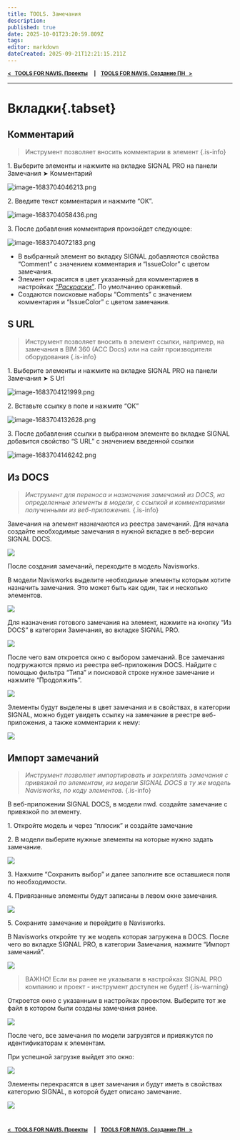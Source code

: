 ```yaml
---
title: TOOLS. Замечания
description: 
published: true
date: 2025-10-01T23:20:59.809Z
tags: 
editor: markdown
dateCreated: 2025-09-21T12:21:15.211Z
---
```


<sub>**[<   TOOLS FOR NAVIS. Проекты](/ru/tools/navis/projects)     **|**     [TOOLS FOR NAVIS. Создание ПН   >](/ru/tools/navis/search-sets)**</sub>

---

# Вкладки{.tabset}
## Комментарий

> Инструмент позволяет вносить комментарии в элемент
{.is-info}

1\. Выберите элементы и нажмите на вкладке SIGNAL PRO на панели Замечания ➤ Комментарий

![image-1683704046213.png](https://lh7-rt.googleusercontent.com/docsz/AD_4nXcWjw76LAruBXI__JHm5dwl2JmQvVyhFJgfNrJhIYoqi-JBZysg2pn_eK2F1CsyLp4Rcadjz5RgGCIRnIl81GLlfxedkqtd0CEHYyvZpqHD7ArLibWIT2X7Nr9yjWQ9mAA3hnJuf_lwMt_Pcqmg0g?key=MV_rTRc50nEUH7sVyTB2wA)

2\. Введите текст комментария и нажмите “ОК”.

![image-1683704058436.png](https://lh7-rt.googleusercontent.com/docsz/AD_4nXdkTc94Q6-k_F7DJATgjdDdKLpz_bD_WjJ2y3i-vfGK3N3se27_jTKO4wdmAxnYf74Sfpy4Q9F1BPi11xluXH8a1qcDRQj_ZSgszJqycncqokwCVhPBtoJlyXoYxtuXd2es_V34BweQFNvgnTK59Q?key=MV_rTRc50nEUH7sVyTB2wA)

3\. После добавления комментария произойдет следующее:

![image-1683704072183.png](https://lh7-rt.googleusercontent.com/docsz/AD_4nXcQTa-dM7-hv0M5XG166gNzAsZnuGZBHg0hTeS8xIOwomHdCbvySmA4lOZG-2dTCUBcR7HGW5wXsUGnTWpyIQWArNVoucQD2wzeWlebhxkXDhTzbO13K1ia7QkIrBRThBCKUm4Mm-Ni4EZsxAynhg?key=MV_rTRc50nEUH7sVyTB2wA)

-   В выбранный элемент во вкладку SIGNAL добавляются свойства “Comment” с значением комментария и “IssueColor” с цветом замечания.
-   Элемент окрасится в цвет указанный для комментариев в настройках [_“Раскраски”_](https://wiki.sgnl.pro/app/page/165fGF2LyUPst6ZWaw12UnxbiSHVFcoz_XI6Nh9hozdA). По умолчанию оранжевый.
-   Создаются поисковые наборы “Comments” с значением комментария и “IssueColor” с цветом замечания.

## S URL

> Инструмент позволяет вносить в элемент ссылки, например, на замечания в BIM 360 (ACC Docs) или на сайт производителя оборудования
{.is-info}


1\. Выберите элементы и нажмите на вкладке SIGNAL PRO на панели Замечания ➤ S Url

![image-1683704121999.png](https://lh7-rt.googleusercontent.com/docsz/AD_4nXfVTt8-mMmDGL378W5hATy_R6R13i9AsB4zINUbuouIxQL0kqkiKZ92xsFiM46PKk0njeLm0OC_g7XdvPotUegzxislckQr8t0zVlm_mlWoZT9g68lyK7NuRG47cQC51MnxyLOkke_Tzxj47EpU?key=jKxsJ0xmS_f160lKJXYv4A)

2\. Вставьте ссылку в поле и нажмите “ОК”

![image-1683704132628.png](https://lh7-rt.googleusercontent.com/docsz/AD_4nXexNxiq6YLCUCdd_mNS0apiu6WAIMctB9LvnbTxu612MGManwoptgde7VNbyA8ygBE3zRHilofjTkobtu8IDjne4-5G0aFKSvOIKgdU14haoxGDSURdfjdedhlXx5SWfoubb4zZtCZFMKr_eyZD?key=jKxsJ0xmS_f160lKJXYv4A)

3\. После добавления ссылки в выбранном элементе во вкладке SIGNAL добавится свойство “S URL” с значением введенной ссылки

![image-1683704146242.png](https://lh7-rt.googleusercontent.com/docsz/AD_4nXfPOE86VYk2ZT0Q5cVEIQ--pNF8SVKOCNw1lTNZkd2GOuqYcLSFGpBjjTKA5BXM_mJJi-HafxqoBD2cjXO_pU_dvuBKrvPM304wMixefj4pbEuT40qKjHqQ3TPoPD3xB0HvUtT1xQE-P_8rY8Z_ew?key=jKxsJ0xmS_f160lKJXYv4A)

## Из DOCS

> *Инструмент для переноса и назначения замечаний из DOCS, на определенные элементы в модели, с ссылкой и комментариями полученными из веб-приложения.*
{.is-info}


Замечания на элемент назначаются из реестра замечаний. Для начала создайте необходимые замечания в нужной вкладке в веб-версии SIGNAL DOCS.

![](https://lh7-rt.googleusercontent.com/docsz/AD_4nXd8KTYgkrnQyR1ABlvM_tFf5G2LToUkCV1irkklvKwICdJeunqpQTjMmpwQu2qain7Yvju5A0yNmjbuxjzWMVG3IMXm5NnyaNTDrWpFUrV6DNs1eY5a5EbhcMcN19Gj5vE6hJgVIg?key=IbnQ9QC0ZrgOH91pJKt7uA)

После создания замечаний, переходите в модель Navisworks. 

В модели Navisworks выделите необходимые элементы которым хотите назначить замечания. Это может быть как один, так и несколько элементов.

![](https://lh7-rt.googleusercontent.com/docsz/AD_4nXfPcoDpRa48YX56BAe_UY810EeJTQKLtq6dLqyTGFhwS4WQ3JC6PMzRqSGt_5lRUS2RHyMdMDHR7eizczrOsH_p6hFC1l3Idz__A-eVwUrBGem2XzB51BDE6a6pEu0-bj7nVXAJXg?key=IbnQ9QC0ZrgOH91pJKt7uA)

Для назначения готового замечания на элемент, нажмите на кнопку “Из DOCS” в категории Замечания, во вкладке SIGNAL PRO.

![](https://lh7-rt.googleusercontent.com/docsz/AD_4nXdjUhhqQXsDNtSurTWqw1mDDAZoIHp1OeNGhlcrcJPC3HZIYdl7CNCveGfJskjtzwAa3cHMsrUFHXruDaipELj3wiQUIxM_XViCJ93QDvGcaVa8JVye4x3buHyRddBNsR7MW0M9Hg?key=IbnQ9QC0ZrgOH91pJKt7uA)

После чего вам откроется окно с выбором замечаний. Все замечания подгружаются прямо из реестра веб-приложения DOCS. Найдите с помощью фильтра “Типа” и поисковой строке нужное замечание и нажмите “Продолжить”.

![](https://lh7-rt.googleusercontent.com/docsz/AD_4nXfcagp5ZtRj8MpyZAIiUjCdKHkc5s6ejJZcR8z1-RTVWqZ4augiP0gB-_wS2_2e3U5w0BxLQJsZb5jghdiDACwzk8BbEEIw8U_9GzfYBYxDC6l2vMNhZze_4O6Iue2MbVXXMTJr?key=IbnQ9QC0ZrgOH91pJKt7uA)

Элементы будут выделены в цвет замечания и в свойствах, в категории SIGNAL, можно будет увидеть ссылку на замечание в реестре веб-приложения, а также комментарии к нему:

![](https://lh7-rt.googleusercontent.com/docsz/AD_4nXc8DJIqMP0oC5ZrKbCkQub9V7QsutStLCZlgAmCtlRRt54_sYITPYUtsipBwTVfhIp7xQNXEq7s7NtXJW8f3u3oH6PPFumOJVKAAfXSmVX3Es76nlyfZeOfMgA7zMaTUUyK2NVWhw?key=IbnQ9QC0ZrgOH91pJKt7uA)

## Импорт замечаний

> *Инструмент позволяет импортировать и закреплять замечания с привязкой по элементам, из модели SIGNAL DOCS в ту же модель Navisworks, по коду элементов.*
{.is-info}

В веб-приложении SIGNAL DOCS, в модели nwd. создайте замечание с привязкой по элементу.

1\. Откройте модель и через “плюсик” и создайте замечание

2\. В модели выберите нужные элементы на которые нужно задать замечание.

![](https://lh7-rt.googleusercontent.com/docsz/AD_4nXefRvSk8VPARQJlfvl2FUljwICSPXtl2_rE_5-4Y3A0I2d3JUK1FTkNEwyPg_fpwOKuCG5cI1wa1_R9y-Rr4xKd2FHOCRiGgBP-ZwZ5HHB_TmXXxtlNndlXfnvQ-Q8BKvcTOm4eTA?key=IbnQ9QC0ZrgOH91pJKt7uA)

3\. Нажмите “Сохранить выбор” и далее заполните все оставшиеся поля по необходимости.

4\. Привязанные элементы будут записаны в левом окне замечания.

![](https://lh7-rt.googleusercontent.com/docsz/AD_4nXcBjMQ2HfUn_d_1XunZ7cR68tm_LP-kBeAYZl3fTFduSX0uWx6YTrIn6scJqpLItNlIFWO2BCwJW-fRzOcwPH7raWHN6d8yGzT_QBQMVsZGv83zpw0LojJZv70TXPbQ9c7_3LAo9A?key=IbnQ9QC0ZrgOH91pJKt7uA)

5\. Сохраните замечание и перейдите в Navisworks.

В Navisworks откройте ту же модель которая загружена в DOCS. После чего во вкладке SIGNAL PRO, в категории Замечания, нажмите “Импорт замечаний”.

![](https://lh7-rt.googleusercontent.com/docsz/AD_4nXfhtEAwHDzagCGKGs2Th3NH7whFb20OFsnL0NjTcpmeEZ33X_lZwNdaxAXTdTM61TNQqLi34UL1Zat-uz2WgkgYesK2p38v3HT_Q7TtwnwRW6F-H3KXC1xC2wmPOm0G5BTUzSrJPw?key=IbnQ9QC0ZrgOH91pJKt7uA)

> ВАЖНО! Если вы ранее не указывали в настройках SIGNAL PRO компанию и проект - инструмент доступен не будет!
{.is-warning}

Откроется окно с указанным в настройках проектом. Выберите тот же файл в котором были созданы замечания ранее.

![](https://lh7-rt.googleusercontent.com/docsz/AD_4nXeecV_QE2VEcJRZBtaVkCvLx6mCt6WGd--QGZvMnUQR7fMlRGLgfRpMMeNMwy_5-dZtRTpL2q9QOgzF5kwfiJl3Nn7K8hDm9SHO2o0BuSxOK4qeFcLNqBf5Ayx-GDl7itw6_9eQxQ?key=IbnQ9QC0ZrgOH91pJKt7uA)

После чего, все замечания по модели загрузятся и привяжутся по идентификаторам к элементам.

При успешной загрузке выйдет это окно:

![](https://lh7-rt.googleusercontent.com/docsz/AD_4nXeIHhlHTevpg5lgO-aKYvMqbVydBCwDIoIof4SCdfpiPd6zzqdLHWEA_zz7QXg0eflbDl7IqM5gVWNY5zgeVxYzohXE_rXJv_ak-BNRW5usFmFZw7V5pznvIyadhNyq1YIHOP79?key=IbnQ9QC0ZrgOH91pJKt7uA)

Элементы перекрасятся в цвет замечания и будут иметь в свойствах категорию SIGNAL, в которой будет описано замечание.

![](https://lh7-rt.googleusercontent.com/docsz/AD_4nXc9vNcQiE-yzQfZ4lxzYhp1CGcgrdNpKuFZYaFnKBQ3Yf0inmw_5pjG5HTjjiP1KV30Mj_MfcaJq6y_2ENnAKTLp_CCiKfITFCTjJRZj9pbyoiORTz9brsKjFoxHTDyZMqj1pE0?key=IbnQ9QC0ZrgOH91pJKt7uA)

#
<sub>**[<   TOOLS FOR NAVIS. Проекты](/ru/tools/navis/projects)     **|**     [TOOLS FOR NAVIS. Создание ПН   >](/ru/tools/navis/search-sets)**</sub>